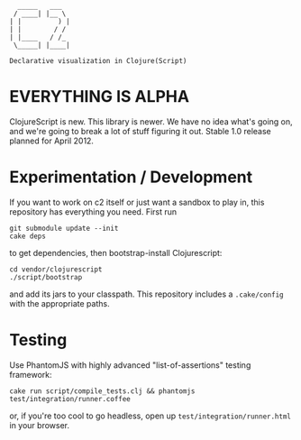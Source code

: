 
      _____   ___  
     / ____| |__ \ 
    | |         ) |
    | |        / / 
    | |____   / /_ 
     \_____| |____|

    Declarative visualization in Clojure(Script)




EVERYTHING IS ALPHA
===================

ClojureScript is new.
This library is newer.
We have no idea what's going on, and we're going to break a lot of stuff figuring it out.
Stable 1.0 release planned for April 2012.


Experimentation / Development
=============================

If you want to work on c2 itself or just want a sandbox to play in, this repository has everything you need.
First run

    git submodule update --init
    cake deps

to get dependencies, then bootstrap-install Clojurescript:

    cd vendor/clojurescript
    ./script/bootstrap

and add its jars to your classpath.
This repository includes a `.cake/config` with the appropriate paths.



Testing
=======

Use PhantomJS with highly advanced "list-of-assertions" testing framework:

    cake run script/compile_tests.clj && phantomjs test/integration/runner.coffee

or, if you're too cool to go headless, open up `test/integration/runner.html` in your browser.
